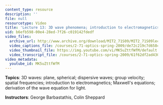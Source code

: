 ```yaml
---
content_type: resource
description: ''
file: null
resourcetype: Video
title: 'Lecture 13: 3D wave phenomena; introduction to electromagnetics'
uid: b6efb598-00e4-28ed-7f26-c019142fdedf
video_files:
  archive_url: http://www.archive.org/download/MIT2_71S09/MIT2_71S09lec13_300k.mp4
  video_captions_file: /courses/2-71-optics-spring-2009/de72c219c7d658c7a01aa7df46df738c_MK5uZttfWfM.vtt
  video_thumbnail_file: https://img.youtube.com/vi/MK5uZttfWfM/default.jpg
  video_transcript_file: /courses/2-71-optics-spring-2009/61f62df2ad430c6ec78889f253e5d258_MK5uZttfWfM.pdf
video_metadata:
  youtube_id: MK5uZttfWfM
---
```


**Topics**: 3D waves: plane, spherical; dispersive waves; group velocity; spatial frequencies; introduction to electromagnetics; Maxwell's equations; derivation of the wave equation for light.

**Instructors**: George Barbastathis, Colin Sheppard